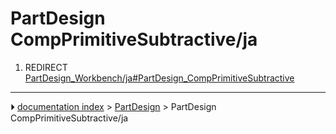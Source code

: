 # PartDesign CompPrimitiveSubtractive/ja
1.  REDIRECT [PartDesign_Workbench/ja#PartDesign_CompPrimitiveSubtractive](PartDesign_Workbench/ja#PartDesign_CompPrimitiveSubtractive.md)



---
⏵ [documentation index](../README.md) > [PartDesign](PartDesign_Workbench.md) > PartDesign CompPrimitiveSubtractive/ja
